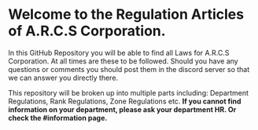 # Welcome to the Regulation Articles of A.R.C.S Corporation.

In this GitHub Repository you will be able to find all Laws for A.R.C.S Corporation. At all times are these to be followed. Should you have any questions or comments you should post them in the discord server so that we can answer you directly there.

This repository will be broken up into multiple parts including: Department Regulations, Rank Regulations, Zone Regulations etc.
**If you cannot find information on your department, please ask your department HR. Or check the #information page.**
